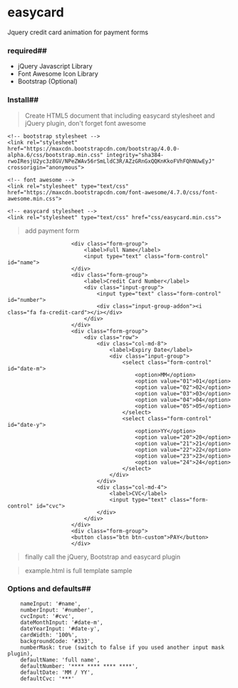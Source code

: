 # easycard
Jquery credit card animation for payment forms

### required##
 - jQuery Javascript Library
 - Font Awesome Icon Library
 - Bootstrap (Optional)
 
### Install##

> Create HTML5 document that including easycard stylesheet and jQuery plugin, don't forget font awesome

	<!-- bootstrap stylesheet -->
	<link rel="stylesheet" href="https://maxcdn.bootstrapcdn.com/bootstrap/4.0.0-alpha.6/css/bootstrap.min.css" integrity="sha384-rwoIResjU2yc3z8GV/NPeZWAv56rSmLldC3R/AZzGRnGxQQKnKkoFVhFQhNUwEyJ" crossorigin="anonymous">

	<!-- font awesome -->
	<link rel="stylesheet" type="text/css" href="https://maxcdn.bootstrapcdn.com/font-awesome/4.7.0/css/font-awesome.min.css">

	<!-- easycard stylesheet -->
	<link rel="stylesheet" type="text/css" href="css/easycard.min.css">

> add payment form

						<div class="form-group">
							<label>Full Name</label>
							<input type="text" class="form-control" id="name">
						</div>
						<div class="form-group">
							<label>Credit Card Number</label>
							<div class="input-group">
								<input type="text" class="form-control" id="number">
								<div class="input-group-addon"><i class="fa fa-credit-card"></i></div>
							</div>
						</div>
						<div class="form-group">
							<div class="row">
								<div class="col-md-8">
									<label>Expiry Date</label>
									<div class="input-group">
										<select class="form-control" id="date-m">
											<option>MM</option>
											<option value="01">01</option>
											<option value="02">02</option>
											<option value="03">03</option>
											<option value="04">04</option>
											<option value="05">05</option>
										</select>
										<select class="form-control" id="date-y">
											<option>YY</option>
											<option value="20">20</option>
											<option value="21">21</option>
											<option value="22">22</option>
											<option value="23">23</option>
											<option value="24">24</option>
										</select>
									</div>
								</div>
								<div class="col-md-4">
									<label>CVC</label>
									<input type="text" class="form-control" id="cvc">
								</div>
							</div>
						</div>
						<div class="form-group">
						<button class="btn btn-custom">PAY</button>
						</div>

> finally call the jQuery, Bootstrap and easycard plugin

<!-- bootstrap javascripts -->
<script src="https://ajax.googleapis.com/ajax/libs/jquery/3.2.1/jquery.min.js"></script>
<script src="https://cdnjs.cloudflare.com/ajax/libs/tether/1.4.0/js/tether.min.js" integrity="sha384-DztdAPBWPRXSA/3eYEEUWrWCy7G5KFbe8fFjk5JAIxUYHKkDx6Qin1DkWx51bBrb" crossorigin="anonymous"></script>
<script src="https://maxcdn.bootstrapcdn.com/bootstrap/4.0.0-alpha.6/js/bootstrap.min.js" integrity="sha384-vBWWzlZJ8ea9aCX4pEW3rVHjgjt7zpkNpZk+02D9phzyeVkE+jo0ieGizqPLForn" crossorigin="anonymous"></script>

<!-- easycard plugin -->
<script type="text/javascript" src="js/easycard.min.js"></script>

<script type="text/javascript">
$('.cc-wrapper').easycard();
</script>

> example.html is full template sample

### Options and defaults##

		nameInput: '#name',
		numberInput: '#number',
		cvcInput: '#cvc',
		dateMonthInput: '#date-m',
		dateYearInput: '#date-y',
		cardWidth: '100%',
		backgroundCode: '#333',
		numberMask: true (switch to false if you used another input mask plugin),
		defaultName: 'full name',
		defaultNumber: '**** **** **** ****',
		defaultDate: 'MM / YY',
		defaultCvc: '***'

